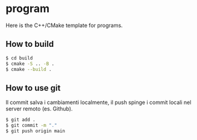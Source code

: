 # program
Here is the C++/CMake template for programs.
## How to build
```sh
$ cd build
$ cmake -S .. -B .
$ cmake --build .
```
## How to use git
Il commit salva i cambiamenti localmente, il push spinge i commit locali nel
server remoto (es. Github).
```sh
$ git add .
$ git commit -m "."
$ git push origin main
```